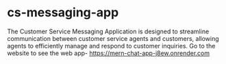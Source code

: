 # cs-messaging-app
 The Customer Service Messaging Application is designed to streamline communication between customer service agents and customers, allowing agents to efficiently manage and respond to customer inquiries. 
Go to the website to see the web app- https://mern-chat-app-j8ew.onrender.com
